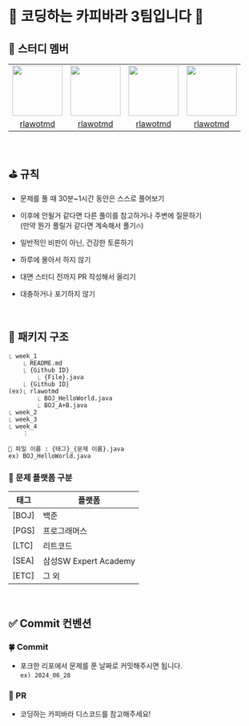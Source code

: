 # 🐣 코딩하는 카피바라 3팀입니다 🐣

## 🐣 스터디 멤버

<table>
  <tr>
    <td align="center"><a href="https://github.com/rlawotmd"><img src="https://avatars.githubusercontent.com/u/117148033?v=4" width="100px;" alt=""/>
    <td align="center"><a href="https://github.com/rlawotmd"><img src="https://avatars.githubusercontent.com/u/117148033?v=4" width="100px;" alt=""/>
    <td align="center"><a href="https://github.com/rlawotmd"><img src="https://avatars.githubusercontent.com/u/117148033?v=4" width="100px;" alt=""/>
    <td align="center"><a href="https://github.com/rlawotmd"><img src="https://avatars.githubusercontent.com/u/117148033?v=4" width="100px;" alt=""/>
  </tr>
    <tr>
    <td align="center"><a href="https://github.com/rlawotmd" title="Code">rlawotmd</a></td>
    <td align="center"><a href="https://github.com/rlawotmd" title="Code">rlawotmd</a></td>
    <td align="center"><a href="https://github.com/rlawotmd" title="Code">rlawotmd</a></td>
    <td align="center"><a href="https://github.com/rlawotmd" title="Code">rlawotmd</a></td>
  </tr>
</table>
<br>

## ⛳ 규칙

- 문제를 풀 때 30분~1시간 동안은 스스로 풀어보기

- 이후에 안될거 같다면 다른 풀이를 참고하거나 주변에 질문하기<br>
(만약 뭔가 풀릴거 같다면 계속해서 풀기🔥)

- 일반적인 비판이 아닌, 건강한 토론하기

- 하루에 몰아서 하지 않기

- 대면 스터디 전까지 PR 작성해서 올리기

- 대충하거나 포기하지 않기

<br>

## 📁 패키지 구조
```
⎿ week_1
	⎿ README.md
	⎿ {Github ID}
		⎿ {File}.java
	⎿ {Github ID}
(ex)⎿ rlawotmd
		⎿ BOJ_HelloWorld.java
		⎿ BOJ_A+B.java
⎿ week_2
⎿ week_3
⎿ week_4
    ⋮
```
``📄 파일 이름 : {태그}_{문제 이름}.java``
<br>``ex) BOJ_HelloWorld.java``
<br>

### 📕 문제 플랫폼 구분

| 태그 | 플랫폼 |
|-----|----|
|[BOJ] | 백준 |
[PGS] | 프로그래머스 |
[LTC] | 리트코드 |
[SEA]  | 삼성SW Expert Academy |
[ETC] | 그 외 |
<br>

## ✅ Commit 컨벤션

### 🍀 Commit
- 포크한 리포에서 문제를 푼 날짜로 커밋해주시면 됩니다.
<br>``ex) 2024_06_28``


### 🌳 PR
- 코딩하는 카피바라 디스코드를 참고해주세요!
